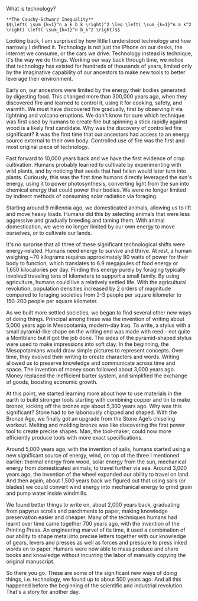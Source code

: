 What is technology?
```text
**The Cauchy-Schwarz Inequality**
$$\left( \sum_{k=1}^n a_k b_k \right)^2 \leq \left( \sum_{k=1}^n a_k^2 \right) \left( \sum_{k=1}^n b_k^2 \right)$$
```
Looking back, I am surprised by how little I understood technology and how narrowly I defined it. Technology is not just the iPhone on our desks, the internet we consume, or the cars we drive. Technology instead is technique, it's the way we do things. Working our way back through time, we notice that technology has existed for hundreds of thousands of years, limited only by the imaginative capability of our ancestors to make new tools to better leverage their environment. 

Early on, our ancestors were limited by the energy their bodies generated by digesting food. This changed more than 300,000 years ago, when they discovered fire and learned to control it, using it for cooking, safety, and warmth. We must have discovered fire gradually, first by observing it via lightning and volcano eruptions. We don't know for sure which technique was first used by humans to create fire but spinning a stick rapidly against wood is a likely first candidate. Why was the discovery of controlled fire significant? It was the first time that our ancestors had access to an energy source external to their own body. Controlled use of fire was the first and most original piece of technology. 

Fast forward to 10,000 years back and we have the first evidence of crop cultivation. Humans probably learned to cultivate by experimenting with wild plants, and by noticing that seeds that had fallen would later turn into plants. Curiously, this was the first time humans directly leveraged the sun's energy, using it to power photosynthesis, converting light from the sun into chemical energy that could power their bodies. We were no longer limited by indirect methods of consuming solar radiation via foraging. 

Starting around 9 millennia ago, we domesticated animals, allowing us to lift and move heavy loads. Humans did this by selecting animals that were less aggressive and gradually breeding and taming them. With animal domestication, we were no longer limited by our own energy to move ourselves, or to cultivate our lands. 

It's no surprise that all three of these significant technological shifts were energy-related. Humans need energy to survive and thrive. At rest, a human weighing ~70 kilograms requires approximately 80 watts of power for their body to function, which translates to 6.9 megajoules of food energy or 1,650 kilocalories per day. Finding this energy purely by foraging typically involved traveling tens of kilometers to support a small family. By using agriculture, humans could live a relatively settled life. With the agricultural revolution, population densities increased by 2 orders of magnitude compared to foraging societies from 2-3 people per square kilometer to 150-200 people per square kilometer. 

As we built more settled societies, we began to find several other new ways of doing things. Principal among these was the invention of writing about 5,000 years ago in Mesopotamia, modern-day Iraq. To write, a stylus with a small pyramid-like shape on the writing end was made with reed - not quite a Montblanc but it got the job done. The sides of the pyramid-shaped stylus were used to make impressions into soft clay. In the beginning, the Mesopotamians would draw simple pictures to represent concepts. Over time, they evolved their writing to create characters and words. Writing allowed us to preserve knowledge and communicate across time and space. The invention of money soon followed about 3,000 years ago. Money replaced the inefficient barter system, and simplified the exchange of goods, boosting economic growth. 

At this point, we started learning more about how to use materials in the earth to build stronger tools starting with combining copper and tin to make bronze, kicking off the bronze age about 5,300 years ago. Why was this significant? Stone had to be laboriously chipped and shaped. With the Bronze Age, we finally got an upgrade from the Stone Age’s chiseling workout. Melting and molding bronze was like discovering the first power tool to create precise shapes. Man, the tool-maker, could now more efficiently produce tools with more exact specifications. 

Around 5,000 years ago, with the invention of sails, humans started using a new significant source of energy, wind, on top of the three I mentioned earlier: thermal energy from wood, solar energy from the sun, mechanical energy from domesticated animals, to travel further via sea. Around 3,000 years ago, the invention of the wheel expanded our ability to travel on land. And then again, about 1,500 years back we figured out that using sails (or blades) we could convert wind energy into mechanical energy to  grind grain and pump water inside windmills. 

We found better things to write on, about 2,000 years back, graduating from papyrus scrolls and parchments to paper, making knowledge preservation easier and cheaper. Many of the techniques humans had learnt over time came together 700 years ago, with the invention of the Printing Press. An engineering marvel of its time, it used a combination of our ability to shape metal into precise letters together with our knowledge of gears, levers and presses as well as forces and pressure to press inked words on to paper. Humans were now able to mass produce and share books and knowledge without incurring the labor of manually copying the original manuscript. 

So there you go. These are some of the significant new ways of doing things, i.e. technology, we found up to about 500 years ago. And all this happened before the beginning of the scientific and industrial revolution. That's a story for another day. 




